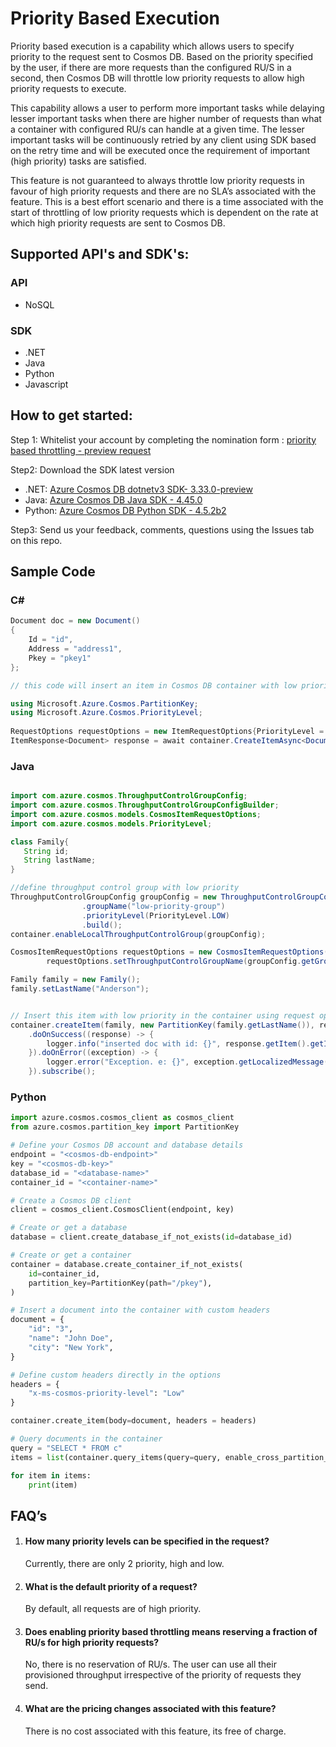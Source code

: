 # Priority Based Execution

Priority based execution is a capability which allows users to specify priority to the request sent to Cosmos DB. Based on the priority specified by the user, if there are more requests than the configured RU/S in a second, then Cosmos DB will throttle low priority requests to allow high priority requests to execute. 

This capability allows a user to perform more important tasks while delaying lesser important tasks when there are higher number of requests than what a container with configured RU/s can handle at a given time. The lesser important tasks will be continuously retried by any client using SDK based on the retry time and will be executed once the requirement of important (high priority) tasks are satisfied. 

This feature is not guaranteed to always throttle low priority requests in favour of high priority requests and there are no SLA’s associated with the feature. This is a best effort scenario and there is a time associated with the start of throttling of low priority requests which is dependent on the rate at which high priority requests are sent to Cosmos DB. 

## Supported API's and SDK's:
### API
- NoSQL
### SDK
- .NET
- Java
- Python
- Javascript

## How to get started: 
Step 1: Whitelist your account by completing the nomination form : [priority based throttling - preview request](https://forms.microsoft.com/Pages/ResponsePage.aspx?id=v4j5cvGGr0GRqy180BHbR_kUn4g8ufhFjXbbwUF1gXFUMUQzUzFZSVkzODRSRkxXM0RKVDNUSDBGNi4u)

Step2: Download the SDK latest version
- .NET: [Azure Cosmos DB dotnetv3 SDK- 3.33.0-preview](https://www.nuget.org/packages/Microsoft.Azure.Cosmos/3.33.0-preview)
- Java: [Azure Cosmos DB Java SDK - 4.45.0](https://mvnrepository.com/artifact/com.azure/azure-cosmos/4.45.0)
- Python: [Azure Cosmos DB Python SDK - 4.5.2b2](https://pypi.org/project/azure-cosmos/4.5.2b2/)

Step3: Send us your feedback, comments, questions using the Issues tab on this repo. 

## Sample Code

### C#
```C#
Document doc = new Document() 
{ 
    Id = "id", 
    Address = "address1", 
    Pkey = "pkey1" 
}; 

// this code will insert an item in Cosmos DB container with low priority

using Microsoft.Azure.Cosmos.PartitionKey;
using Microsoft.Azure.Cosmos.PriorityLevel;
 
RequestOptions requestOptions = new ItemRequestOptions{PriorityLevel = PriorityLevel.Low};
ItemResponse<Document> response = await container.CreateItemAsync<Document(doc, new PartitionKey("pkey1"), requestOptions); 
```
### Java

```java

import com.azure.cosmos.ThroughputControlGroupConfig;
import com.azure.cosmos.ThroughputControlGroupConfigBuilder;
import com.azure.cosmos.models.CosmosItemRequestOptions;
import com.azure.cosmos.models.PriorityLevel;

class Family{
   String id;
   String lastName;
}

//define throughput control group with low priority
ThroughputControlGroupConfig groupConfig = new ThroughputControlGroupConfigBuilder()
                .groupName("low-priority-group")
                .priorityLevel(PriorityLevel.LOW)
                .build();
container.enableLocalThroughputControlGroup(groupConfig);

CosmosItemRequestOptions requestOptions = new CosmosItemRequestOptions();
        requestOptions.setThroughputControlGroupName(groupConfig.getGroupName());

Family family = new Family();
family.setLastName("Anderson");


// Insert this item with low priority in the container using request options.
container.createItem(family, new PartitionKey(family.getLastName()), requestOptions)
    .doOnSuccess((response) -> {
        logger.info("inserted doc with id: {}", response.getItem().getId());
    }).doOnError((exception) -> {
        logger.error("Exception. e: {}", exception.getLocalizedMessage(), exception);
    }).subscribe();

```

### Python

```python
import azure.cosmos.cosmos_client as cosmos_client
from azure.cosmos.partition_key import PartitionKey

# Define your Cosmos DB account and database details
endpoint = "<cosmos-db-endpoint>"
key = "<cosmos-db-key>"
database_id = "<database-name>"
container_id = "<container-name>"

# Create a Cosmos DB client
client = cosmos_client.CosmosClient(endpoint, key)

# Create or get a database
database = client.create_database_if_not_exists(id=database_id)

# Create or get a container
container = database.create_container_if_not_exists(
    id=container_id,
    partition_key=PartitionKey(path="/pkey"),
)

# Insert a document into the container with custom headers
document = {
    "id": "3",
    "name": "John Doe",
    "city": "New York",
}

# Define custom headers directly in the options
headers = {
    "x-ms-cosmos-priority-level": "Low"
}

container.create_item(body=document, headers = headers)

# Query documents in the container
query = "SELECT * FROM c"
items = list(container.query_items(query=query, enable_cross_partition_query=True, headers = headers))

for item in items:
    print(item)
```

## FAQ’s 

1. #### How many priority levels can be specified in the request?<br/>
    Currently, there are only 2 priority, high and low. 

2. #### What is the default priority of a request?<br/>
   By default, all requests are of high priority. 

3. #### Does enabling priority based throttling means reserving a fraction of RU/s for high priority requests?<br/>
   No, there is no reservation of RU/s. The user can use all their provisioned throughput irrespective of the priority of requests they send.  

4. #### What are the pricing changes associated with this feature?<br/>
   There is no cost associated with this feature, its free of charge. 
   
   
